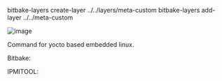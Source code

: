  bitbake-layers create-layer ../../layers/meta-custom
 bitbake-layers add-layer ../../meta-custom

![image](https://github.com/sthanga/obmc/assets/27021066/54c0b682-863d-469e-820e-d8f33a33a089)

Command for yocto based embedded linux.

Bitbake:

IPMITOOL:
